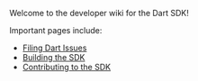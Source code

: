Welcome to the developer wiki for the Dart SDK!

Important pages include:

* [Filing Dart Issues](https://github.com/dart-lang/sdk/wiki/Filing-Dart-issues)
* [Building the SDK](https://github.com/dart-lang/sdk/wiki/Building)
* [Contributing to the SDK](https://github.com/dart-lang/sdk/wiki/Contributing)
